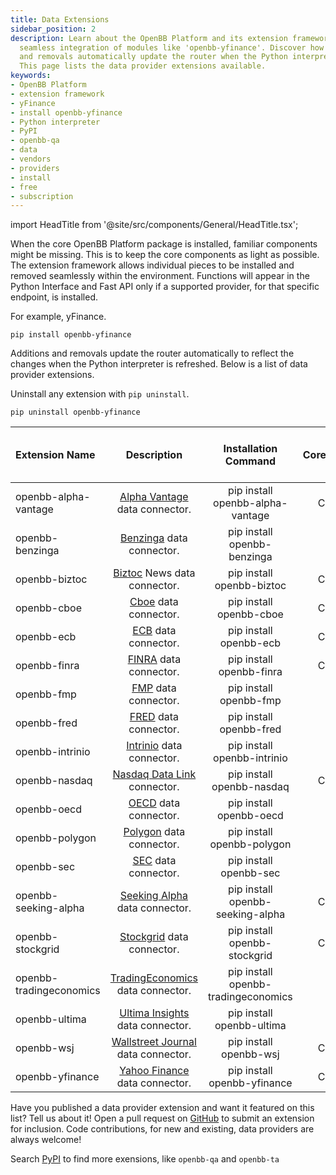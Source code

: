 ```yaml
---
title: Data Extensions
sidebar_position: 2
description: Learn about the OpenBB Platform and its extension framework that allows
  seamless integration of modules like 'openbb-yfinance'. Discover how installations
  and removals automatically update the router when the Python interpreter is refreshed. 
  This page lists the data provider extensions available.
keywords:
- OpenBB Platform
- extension framework
- yFinance
- install openbb-yfinance
- Python interpreter
- PyPI
- openbb-qa
- data
- vendors
- providers
- install
- free
- subscription
---
```


import HeadTitle from '@site/src/components/General/HeadTitle.tsx';

<HeadTitle title="Data Extensions - Usage | OpenBB Platform Docs" />

When the core OpenBB Platform package is installed, familiar components might be missing.  This is to keep the core components as light as possible.  The extension framework allows individual pieces to be installed and removed seamlessly within the environment.  Functions will appear in the Python Interface and Fast API only if a supported provider, for that specific endpoint, is installed.

For example, yFinance.

```console
pip install openbb-yfinance
```

Additions and removals update the router automatically to reflect the changes when the Python interpreter is refreshed.  Below is a list of data provider extensions.

Uninstall any extension with `pip uninstall`.

```console
pip uninstall openbb-yfinance
```

| Extension Name | Description | Installation Command | Core/Community | Minimum Subscription Type Required |
|:-----------------|:-----------:|:-------------------:|:-----------------:|--------------------------------------:|
| openbb-alpha-vantage | [Alpha Vantage](https://www.alphavantage.co/) data connector. | pip install openbb-alpha-vantage | Community | Free |
| openbb-benzinga | [Benzinga](https://www.benzinga.com/apis/en-ca/) data connector. | pip install openbb-benzinga | Core | Paid |
| openbb-biztoc | [Biztoc](https://api.biztoc.com/#biztoc-default) News data connector. | pip install openbb-biztoc | Community | Free |
| openbb-cboe | [Cboe](https://www.cboe.com/delayed_quotes/) data connector. | pip install openbb-cboe | Community | None |
| openbb-ecb | [ECB](https://data.ecb.europa.eu/) data connector. | pip install openbb-ecb | Community | None |
| openbb-finra | [FINRA](https://www.finra.org/finra-data) data connector. | pip install openbb-finra | Community | None / Free |
| openbb-fmp | [FMP](https://site.financialmodelingprep.com/developer/) data connector. | pip install openbb-fmp | Core | Free |
| openbb-fred | [FRED](https://fred.stlouisfed.org/) data connector. | pip install openbb-fred | Core | Free |
| openbb-intrinio | [Intrinio](https://intrinio.com/pricing) data connector. | pip install openbb-intrinio | Core | Paid |
| openbb-nasdaq | [Nasdaq Data Link](https://data.nasdaq.com/) connector. | pip install openbb-nasdaq | Community | None / Free |
| openbb-oecd | [OECD](https://data.oecd.org/) data connector. | pip install openbb-oecd | Core | Free |
| openbb-polygon | [Polygon](https://polygon.io/) data connector. | pip install openbb-polygon | Core | Free |
| openbb-sec | [SEC](https://www.sec.gov/edgar/sec-api-documentation) data connector. | pip install openbb-sec | Core | None |
| openbb-seeking-alpha | [Seeking Alpha](https://seekingalpha.com/) data connector. | pip install openbb-seeking-alpha | Community | None |
| openbb-stockgrid | [Stockgrid](https://stockgrid.io) data connector. | pip install openbb-stockgrid | Community | None |
| openbb-tradingeconomics | [TradingEconomics](https://tradingeconomics.com/api) data connector. | pip install openbb-tradingeconomics | Core | Paid |
| openbb-ultima | [Ultima Insights](https://ultimainsights.ai/openbb) data connector. | pip install openbb-ultima | Core | Paid |
| openbb-wsj | [Wallstreet Journal](https://www.wsj.com/) data connector. | pip install openbb-wsj | Community | None |
| openbb-yfinance | [Yahoo Finance](https://finance.yahoo.com/) data connector. | pip install openbb-yfinance | Community | None |

Have you published a data provider extension and want it featured on this list?  Tell us about it! Open a pull request on [GitHub](https://github.com/OpenBB-finance/OpenBBTerminal/) to submit an extension for inclusion.  Code contributions, for new and existing, data providers are always welcome!

Search [PyPI](https://pypi.org/search/?q=openbb-) to find more exensions, like `openbb-qa` and `openbb-ta`
